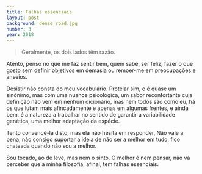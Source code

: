 ```yaml
---
title: Falhas essenciais
layout: post
background: dense_road.jpg
number: 3
year: 2018
---
```


> Geralmente, os dois lados têm razão.

Atento, penso no que me faz sentir bem, quem sabe, ser feliz, fazer o que gosto sem definir objetivos em demasia ou remoer-me em preocupações e anseios.

Desistir não consta do meu vocabulário. Protelar sim, e é quase um sinónimo, mas com uma nuance psicológica, um sabor reconfortante cuja definição não vem em nenhum dicionário, mas nem todos são como eu, há os que lutam mais afincadamente e apenas em algumas frentes, e ainda bem, é a natureza a trabalhar no sentido de garantir a variabilidade genética, uma melhor adaptação da espécie.

Tento convencê-la disto, mas ela não hesita em responder, Não vale a pena, não consigo suportar a ideia de não ser a melhor em tudo, fico chateada quando não sou a melhor.

Sou tocado, ao de leve, mas nem o sinto. O melhor é nem pensar, não vá perceber que a minha filosofia, afinal, tem falhas essenciais.